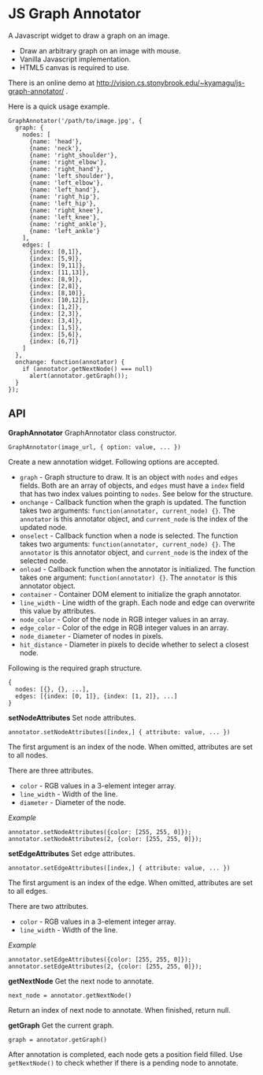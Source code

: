 JS Graph Annotator
==================

A Javascript widget to draw a graph on an image.

 * Draw an arbitrary graph on an image with mouse.
 * Vanilla Javascript implementation.
 * HTML5 canvas is required to use.

There is an online demo at http://vision.cs.stonybrook.edu/~kyamagu/js-graph-annotator/ .

Here is a quick usage example.

    GraphAnnotator('/path/to/image.jpg', {
      graph: {
        nodes: [
          {name: 'head'},
          {name: 'neck'},
          {name: 'right_shoulder'},
          {name: 'right_elbow'},
          {name: 'right_hand'},
          {name: 'left_shoulder'},
          {name: 'left_elbow'},
          {name: 'left_hand'},
          {name: 'right_hip'},
          {name: 'left_hip'},
          {name: 'right_knee'},
          {name: 'left_knee'},
          {name: 'right_ankle'},
          {name: 'left_ankle'}
        ],
        edges: [
          {index: [0,1]},
          {index: [5,9]},
          {index: [9,11]},
          {index: [11,13]},
          {index: [8,9]},
          {index: [2,8]},
          {index: [8,10]},
          {index: [10,12]},
          {index: [1,2]},
          {index: [2,3]},
          {index: [3,4]},
          {index: [1,5]},
          {index: [5,6]},
          {index: [6,7]}
        ]
      },
      onchange: function(annotator) {
        if (annotator.getNextNode() === null)
          alert(annotator.getGraph());
      }
    });

API
---

__GraphAnnotator__ GraphAnnotator class constructor.

    GraphAnnotator(image_url, { option: value, ... })

Create a new annotation widget. Following options are accepted.

 * `graph` - Graph structure to draw. It is an object with `nodes` and `edges`
             fields. Both are an array of objects, and `edges` must have a
             `index` field that has two index values pointing to `nodes`.
             See below for the structure.
 * `onchange` - Callback function when the graph is updated. The function takes
                two arguments: `function(annotator, current_node) {}`. The
                `annotator` is this annotator object, and `current_node` is the
                index of the updated node.
 * `onselect` - Callback function when a node is selected. The function takes
                two arguments: `function(annotator, current_node) {}`. The
                `annotator` is this annotator object, and `current_node` is the
                index of the selected node.
 * `onload` - Callback function when the annotator is initialized. The function
              takes one argument: `function(annotator) {}`. The `annotator` is
              this annotator object.
 * `container` - Container DOM element to initialize the graph annotator.
 * `line_width` - Line width of the graph. Each node and edge can overwrite
                  this value by attributes.
 * `node_color` - Color of the node in RGB integer values in an array.
 * `edge_color` - Color of the edge in RGB integer values in an array.
 * `node_diameter` - Diameter of nodes in pixels.
 * `hit_distance` - Diameter in pixels to decide whether to select a closest
                    node.

Following is the required graph structure.

    {
      nodes: [{}, {}, ...],
      edges: [{index: [0, 1]}, {index: [1, 2]}, ...]
    }

__setNodeAttributes__ Set node attributes.

    annotator.setNodeAttributes([index,] { attribute: value, ... })

The first argument is an index of the node. When omitted, attributes are set to
all nodes.

There are three attributes.

* `color` - RGB values in a 3-element integer array.
* `line_width` - Width of the line.
* `diameter` - Diameter of the node.

_Example_

    annotator.setNodeAttributes({color: [255, 255, 0]});
    annotator.setNodeAttributes(2, {color: [255, 255, 0]});

__setEdgeAttributes__ Set edge attributes.

    annotator.setEdgeAttributes([index,] { attribute: value, ... })

The first argument is an index of the edge. When omitted, attributes are set to
all edges.

There are two attributes.

* `color` - RGB values in a 3-element integer array.
* `line_width` - Width of the line.

_Example_

    annotator.setEdgeAttributes({color: [255, 255, 0]});
    annotator.setEdgeAttributes(2, {color: [255, 255, 0]});

__getNextNode__ Get the next node to annotate.

    next_node = annotator.getNextNode()

Return an index of next node to annotate. When finished, return null.

__getGraph__ Get the current graph.

    graph = annotator.getGraph()

After annotation is completed, each node gets a position field filled. Use
`getNextNode()` to check whether if there is a pending node to annotate.
